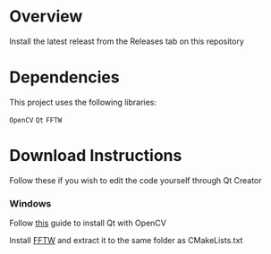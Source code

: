 # Overview

Install the latest releast from the Releases tab on this repository

# Dependencies

This project uses the following libraries:

`OpenCV`
`Qt`
`FFTW`

# Download Instructions

Follow these if you wish to edit the code yourself through Qt Creator

### Windows

Follow [this](https://wiki.qt.io/How_to_setup_Qt_and_openCV_on_Windows) guide to install Qt with OpenCV


Install [FFTW](http://fftw.org/install/windows.html) and extract it to the same folder as CMakeLists.txt

